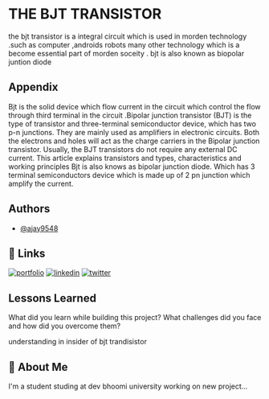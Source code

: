 
# THE BJT TRANSISTOR 

the bjt transistor  is a integral circuit which is used in morden technology .such as computer ,androids robots many other technology which is a become essential part of morden soceity .
bjt is also known as biopolar juntion diode 
     
    



## Appendix


Bjt is the solid  device which flow current   in the circuit which control  the flow through third terminal  in the circuit  .Bipolar junction transistor (BJT) is the type of transistor and three-terminal semiconductor device, which has two p-n junctions. They are mainly used as amplifiers in electronic circuits. Both the electrons and holes will act as the charge carriers in the Bipolar junction transistor. Usually, the BJT transistors do not require any external DC current. This article explains transistors and types, characteristics and working principles Bjt is also knows as bipolar junction diode. Which has 3 terminal semiconductors device which is made up of 2 pn junction which amplify the current. 


## Authors

- [@ajay9548](https://www.github.com/octokatherine)


## 🔗 Links
[![portfolio](https://img.shields.io/badge/my_portfolio-000?style=for-the-badge&logo=ko-fi&logoColor=white)](https://ajaynegi@123.com/)
[![linkedin](https://img.shields.io/badge/linkedin-0A66C2?style=for-the-badge&logo=linkedin&logoColor=white)](https://www.linkedin.com/)
[![twitter](https://img.shields.io/badge/twitter-1DA1F2?style=for-the-badge&logo=twitter&logoColor=white)](https://twitter.com/)


## Lessons Learned

What did you learn while building this project? What challenges did you face and how did you overcome them?

understanding in insider of bjt trandisistor
## 🚀 About Me
I'm a student studing at dev bhoomi university working on new project...

